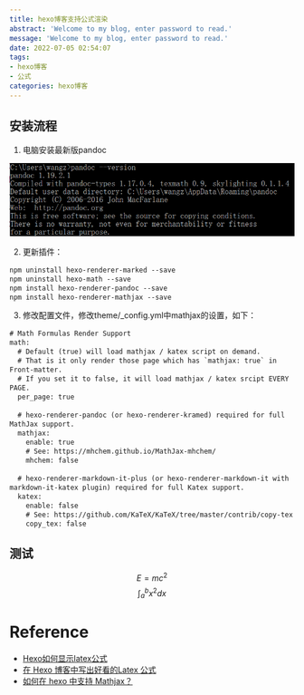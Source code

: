 ```yaml
---
title: hexo博客支持公式渲染
abstract: 'Welcome to my blog, enter password to read.'
message: 'Welcome to my blog, enter password to read.'
date: 2022-07-05 02:54:07
tags:
- hexo博客
- 公式
categories: hexo博客
---
```


## 安装流程

1. 电脑安装最新版pandoc

![](./hexo博客支持公式渲染/2022-07-05-02-59-28.png)

2. 更新插件：
```shell
npm uninstall hexo-renderer-marked --save
npm uninstall hexo-math --save
npm install hexo-renderer-pandoc --save
npm install hexo-renderer-mathjax --save
```

3. 修改配置文件，修改theme/_config.yml中mathjax的设置，如下：

```shell
# Math Formulas Render Support
math:
  # Default (true) will load mathjax / katex script on demand.
  # That is it only render those page which has `mathjax: true` in Front-matter.
  # If you set it to false, it will load mathjax / katex srcipt EVERY PAGE.
  per_page: true
 
  # hexo-renderer-pandoc (or hexo-renderer-kramed) required for full MathJax support.
  mathjax:
    enable: true
    # See: https://mhchem.github.io/MathJax-mhchem/
    mhchem: false
 
  # hexo-renderer-markdown-it-plus (or hexo-renderer-markdown-it with markdown-it-katex plugin) required for full Katex support.
  katex:
    enable: false
    # See: https://github.com/KaTeX/KaTeX/tree/master/contrib/copy-tex
    copy_tex: false
```

## 测试

$$E=mc^2$$
$$\int_{a}^{b} x^2 dx$$


# Reference

- [Hexo如何显示latex公式](https://blog.csdn.net/gorray/article/details/122398901)
- [在 Hexo 博客中写出好看的Latex 公式](https://zhuanlan.zhihu.com/p/105986034)
- [如何在 hexo 中支持 Mathjax？](https://www.jianshu.com/p/e8d433a2c5b7)